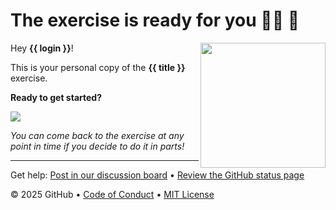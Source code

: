 # The exercise is ready for you  🧑‍🎓 :memo:

<img src="https://octodex.github.com/images/Professortocat_v2.png" align="right" height="200px" />

Hey **{{ login }}**!

This is your personal copy of the **{{ title }}** exercise.

**Ready to get started?**

[![](https://img.shields.io/badge/Go%20to%20Exercise-%E2%86%92-brightgreen?style=for-the-badge&logo=github)](google.com)

_You can come back to the exercise at any point in time if you decide to do it in parts!_

---

Get help: [Post in our discussion board](https://github.com/orgs/skills/discussions/categories/getting-started-with-github-copilot) &bull; [Review the GitHub status page](https://www.githubstatus.com/)

&copy; 2025 GitHub &bull; [Code of Conduct](https://www.contributor-covenant.org/version/2/1/code_of_conduct/code_of_conduct.md) &bull; [MIT License](https://gh.io/mit)
